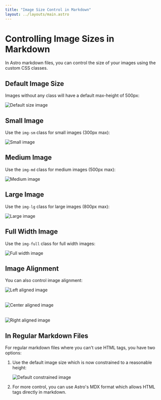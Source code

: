```yaml
---
title: "Image Size Control in Markdown"
layout: ../layouts/main.astro
---
```


# Controlling Image Sizes in Markdown

In Astro markdown files, you can control the size of your images using the custom CSS classes.

## Default Image Size

Images without any class will have a default max-height of 500px:

![Default size image](../assets/images/downscope.jpg)

## Small Image

Use the `img-sm` class for small images (300px max):

<img src="../assets/images/downscope.jpg" alt="Small image" class="img-sm">

## Medium Image

Use the `img-md` class for medium images (500px max):

<img src="../assets/images/downscope.jpg" alt="Medium image" class="img-md">

## Large Image

Use the `img-lg` class for large images (800px max):

<img src="../assets/images/downscope.jpg" alt="Large image" class="img-lg">

## Full Width Image

Use the `img-full` class for full width images:

<img src="../assets/images/downscope.jpg" alt="Full width image" class="img-full">

## Image Alignment

You can also control image alignment:

<img src="../assets/images/downscope.jpg" alt="Left aligned image" class="img-sm img-left">

<div style="clear: both; margin-bottom: 2rem;"></div>

<img src="../assets/images/downscope.jpg" alt="Center aligned image" class="img-sm img-center">

<div style="clear: both; margin-bottom: 2rem;"></div>

<img src="../assets/images/downscope.jpg" alt="Right aligned image" class="img-sm img-right">

## In Regular Markdown Files

For regular markdown files where you can't use HTML tags, you have two options:

1. Use the default image size which is now constrained to a reasonable height:

   ![Default constrained image](../assets/images/downscope.jpg)

2. For more control, you can use Astro's MDX format which allows HTML tags directly in markdown. 